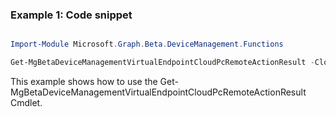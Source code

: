 ### Example 1: Code snippet

```powershell

Import-Module Microsoft.Graph.Beta.DeviceManagement.Functions

Get-MgBetaDeviceManagementVirtualEndpointCloudPcRemoteActionResult -CloudPCId $cloudPCId

```
This example shows how to use the Get-MgBetaDeviceManagementVirtualEndpointCloudPcRemoteActionResult Cmdlet.

